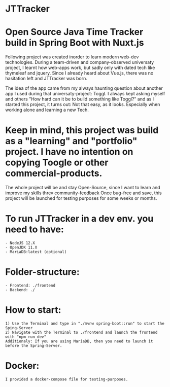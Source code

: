 # JTTracker
# Open Source Java Time Tracker build in Spring Boot with Nuxt.js

Following project was created inorder to learn modern web-dev technologies. 
During a team-driven and company-observed universaty project, I learnt how web-apps work, but sadly only with dated tech like thymeleaf and jquery. Since I already heard about Vue.js, there was no hasitation left and JTTracker was born. 

The idea of the app came from my always haunting question about another app I used during that universaty-project: Toggl. 
I always kept asking myself and others "How hard can it be to build something like Toggl?" and as I started this project, it turns out:  Not that easy, as it looks. Especially when working alone and learning a new Tech.  
# Keep in mind, this project was build as a "learning" and "portfolio" project. I have no intention on copying Toogle or other commercial-products.  

The whole project will be and stay Open-Source, since I want to learn and improve my skills threv community-feedback
Once bug-free and save, this project will be launched for testing purposes for some weeks or months. 

# To run JTTracker in a dev env. you need to have: 
    - NodeJS 12.X
    - OpenJDK 11.X
    - MariaDB:latest (optional)
# Folder-structure: 
    - Frontend: ./frontend
    - Backend: ./
# How to start: 
    1) Use the Terminal and type in "./mvnw spring-boot::run" to start the Sping-Server
    2) Navigate with the Terminal to ./frontend and launch the frontend with "npm run dev"
    Additionaly: If you are using MariaDB, then you need to launch it before the Spring-Server. 
    
# Docker: 
    I provided a docker-compose file for testing-purposes.
    
